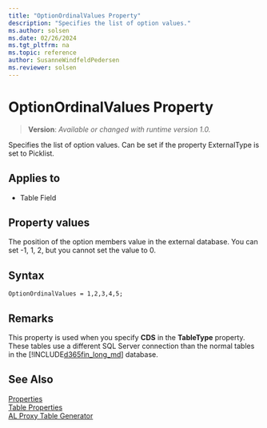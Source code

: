 ```yaml
---
title: "OptionOrdinalValues Property"
description: "Specifies the list of option values."
ms.author: solsen
ms.date: 02/26/2024
ms.tgt_pltfrm: na
ms.topic: reference
author: SusanneWindfeldPedersen
ms.reviewer: solsen
---
```

[//]: # (START>DO_NOT_EDIT)
[//]: # (IMPORTANT:Do not edit any of the content between here and the END>DO_NOT_EDIT.)
[//]: # (Any modifications should be made in the .xml files in the ModernDev repo.)
# OptionOrdinalValues Property
> **Version**: _Available or changed with runtime version 1.0._

Specifies the list of option values. Can be set if the property ExternalType is set to Picklist.

## Applies to
-   Table Field

[//]: # (IMPORTANT: END>DO_NOT_EDIT)


## Property values

The position of the option members value in the external database. You can set -1, 1, 2, but you cannot set the value to 0. 

## Syntax

```AL
OptionOrdinalValues = 1,2,3,4,5;
```

## Remarks

This property is used when you specify **CDS** in the **TableType** property. These tables use a different SQL Server connection than the normal tables in the [!INCLUDE[d365fin_long_md](../includes/d365fin_long_md.md)] database.  

## See Also  

[Properties](devenv-properties.md)  
[Table Properties](devenv-table-properties.md)  
[AL Proxy Table Generator](../devenv-al-table-proxy-generator.md)  
